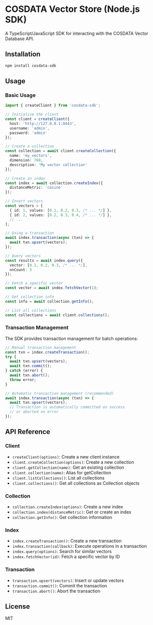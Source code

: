 # COSDATA Vector Store (Node.js SDK)

A TypeScript/JavaScript SDK for interacting with the COSDATA Vector Database API.

## Installation

```bash
npm install cosdata-sdk
```

## Usage

### Basic Usage

```typescript
import { createClient } from 'cosdata-sdk';

// Initialize the client
const client = createClient({
  host: 'http://127.0.0.1:8443',
  username: 'admin',
  password: 'admin'
});

// Create a collection
const collection = await client.createCollection({
  name: 'my_vectors',
  dimension: 768,
  description: 'My vector collection'
});

// Create an index
const index = await collection.createIndex({
  distanceMetric: 'cosine'
});

// Insert vectors
const vectors = [
  { id: 1, values: [0.1, 0.2, 0.3, /* ... */] },
  { id: 2, values: [0.2, 0.3, 0.4, /* ... */] },
  // ...
];

// Using a transaction
await index.transaction(async (txn) => {
  await txn.upsert(vectors);
});

// Query vectors
const results = await index.query({
  vector: [0.1, 0.2, 0.3, /* ... */],
  nnCount: 5
});

// Fetch a specific vector
const vector = await index.fetchVector(1);

// Get collection info
const info = await collection.getInfo();

// List all collections
const collections = await client.collections();
```

### Transaction Management

The SDK provides transaction management for batch operations:

```typescript
// Manual transaction management
const txn = index.createTransaction();
try {
  await txn.upsert(vectors);
  await txn.commit();
} catch (error) {
  await txn.abort();
  throw error;
}

// Automatic transaction management (recommended)
await index.transaction(async (txn) => {
  await txn.upsert(vectors);
  // Transaction is automatically committed on success
  // or aborted on error
});
```

## API Reference

### Client

- `createClient(options)`: Create a new client instance
- `client.createCollection(options)`: Create a new collection
- `client.getCollection(name)`: Get an existing collection
- `client.collection(name)`: Alias for getCollection
- `client.listCollections()`: List all collections
- `client.collections()`: Get all collections as Collection objects

### Collection

- `collection.createIndex(options)`: Create a new index
- `collection.index(distanceMetric)`: Get or create an index
- `collection.getInfo()`: Get collection information

### Index

- `index.createTransaction()`: Create a new transaction
- `index.transaction(callback)`: Execute operations in a transaction
- `index.query(options)`: Search for similar vectors
- `index.fetchVector(id)`: Fetch a specific vector by ID

### Transaction

- `transaction.upsert(vectors)`: Insert or update vectors
- `transaction.commit()`: Commit the transaction
- `transaction.abort()`: Abort the transaction

## License

MIT